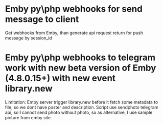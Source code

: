 # Emby py\php webhooks for send message to client
Get webhooks from Emby, than generate api request return for push message by session_id

# Emby py\php webhooks to telegram work with new beta version of Emby (4.8.0.15+) with new event library.new
Limitation:
Emby server trigger library.new before it fetch some metadata to file, so we dont have poster and description.
Script use sendphoto telegram api, so I cannot send photo without photo, so as alternative, I use sample picture from emby site.
